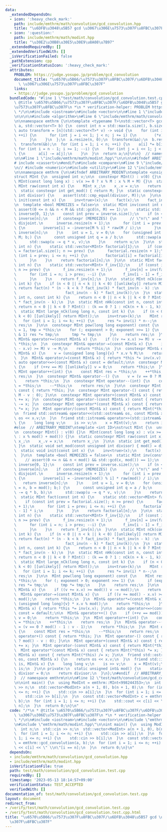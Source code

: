```yaml
---
data:
  _extendedDependsOn:
  - icon: ':heavy_check_mark:'
    path: include/emthrm/math/convolution/gcd_convolution.hpp
    title: "\u6DFB\u3048\u5B57 gcd \u3067\u306E\u7573\u307F\u8FBC\u307F"
  - icon: ':question:'
    path: include/emthrm/math/modint.hpp
    title: "\u30E2\u30B8\u30E5\u30E9\u8A08\u7B97"
  _extendedRequiredBy: []
  _extendedVerifiedWith: []
  _isVerificationFailed: false
  _pathExtension: cpp
  _verificationStatusIcon: ':heavy_check_mark:'
  attributes:
    PROBLEM: https://judge.yosupo.jp/problem/gcd_convolution
    document_title: "\u6570\u5B66/\u7573\u307F\u8FBC\u307F/\u6DFB\u3048\u5B57 gcd\
      \ \u3067\u306E\u7573\u307F\u8FBC\u307F"
    links:
    - https://judge.yosupo.jp/problem/gcd_convolution
  bundledCode: "#line 1 \"test/math/convolution/gcd_convolution.test.cpp\"\n/*\n *\
    \ @title \u6570\u5B66/\u7573\u307F\u8FBC\u307F/\u6DFB\u3048\u5B57 gcd \u3067\u306E\
    \u7573\u307F\u8FBC\u307F\n *\n * verification-helper: PROBLEM https://judge.yosupo.jp/problem/gcd_convolution\n\
    \ */\n\n#include <iostream>\n#include <vector>\n\n#line 1 \"include/emthrm/math/convolution/gcd_convolution.hpp\"\
    \n\n\n\n#include <algorithm>\n#line 6 \"include/emthrm/math/convolution/gcd_convolution.hpp\"\
    \n\nnamespace emthrm {\n\ntemplate <typename T>\nstd::vector<T> gcd_convolution(std::vector<T>\
    \ a, std::vector<T> b) {\n  const int n = std::max(a.size(), b.size());\n  const\
    \ auto transform = [n](std::vector<T>* v) -> void {\n    for (int i = 1; i < n;\
    \ ++i) {\n      for (int j = i << 1; j < n; j += i) {\n        (*v)[i] += (*v)[j];\n\
    \      }\n    }\n  };\n  a.resize(n, 0);\n  transform(&a);\n  b.resize(n, 0);\n\
    \  transform(&b);\n  for (int i = 1; i < n; ++i) {\n    a[i] *= b[i];\n  }\n \
    \ for (int i = n - 1; i >= 1; --i) {\n    for (int j = i << 1; j < n; j += i)\
    \ {\n      a[i] -= a[j];\n    }\n  }\n  return a;\n}\n\n}  // namespace emthrm\n\
    \n\n#line 1 \"include/emthrm/math/modint.hpp\"\n\n\n\n#ifndef ARBITRARY_MODINT\n\
    # include <cassert>\n#endif\n#include <compare>\n#line 9 \"include/emthrm/math/modint.hpp\"\
    \n// #include <numeric>\n#include <utility>\n#line 12 \"include/emthrm/math/modint.hpp\"\
    \n\nnamespace emthrm {\n\n#ifndef ARBITRARY_MODINT\ntemplate <unsigned int M>\n\
    struct MInt {\n  unsigned int v;\n\n  constexpr MInt() : v(0) {}\n  constexpr\
    \ MInt(const long long x) : v(x >= 0 ? x % M : x % M + M) {}\n  static constexpr\
    \ MInt raw(const int x) {\n    MInt x_;\n    x_.v = x;\n    return x_;\n  }\n\n\
    \  static constexpr int get_mod() { return M; }\n  static constexpr void set_mod(const\
    \ int divisor) {\n    assert(std::cmp_equal(divisor, M));\n  }\n\n  static void\
    \ init(const int x) {\n    inv<true>(x);\n    fact(x);\n    fact_inv(x);\n  }\n\
    \n  template <bool MEMOIZES = false>\n  static MInt inv(const int n) {\n    //\
    \ assert(0 <= n && n < M && std::gcd(n, M) == 1);\n    static std::vector<MInt>\
    \ inverse{0, 1};\n    const int prev = inverse.size();\n    if (n < prev) return\
    \ inverse[n];\n    if constexpr (MEMOIZES) {\n      // \"n!\" and \"M\" must be\
    \ disjoint.\n      inverse.resize(n + 1);\n      for (int i = prev; i <= n; ++i)\
    \ {\n        inverse[i] = -inverse[M % i] * raw(M / i);\n      }\n      return\
    \ inverse[n];\n    }\n    int u = 1, v = 0;\n    for (unsigned int a = n, b =\
    \ M; b;) {\n      const unsigned int q = a / b;\n      std::swap(a -= q * b, b);\n\
    \      std::swap(u -= q * v, v);\n    }\n    return u;\n  }\n\n  static MInt fact(const\
    \ int n) {\n    static std::vector<MInt> factorial{1};\n    if (const int prev\
    \ = factorial.size(); n >= prev) {\n      factorial.resize(n + 1);\n      for\
    \ (int i = prev; i <= n; ++i) {\n        factorial[i] = factorial[i - 1] * i;\n\
    \      }\n    }\n    return factorial[n];\n  }\n\n  static MInt fact_inv(const\
    \ int n) {\n    static std::vector<MInt> f_inv{1};\n    if (const int prev = f_inv.size();\
    \ n >= prev) {\n      f_inv.resize(n + 1);\n      f_inv[n] = inv(fact(n).v);\n\
    \      for (int i = n; i > prev; --i) {\n        f_inv[i - 1] = f_inv[i] * i;\n\
    \      }\n    }\n    return f_inv[n];\n  }\n\n  static MInt nCk(const int n, const\
    \ int k) {\n    if (n < 0 || n < k || k < 0) [[unlikely]] return MInt();\n   \
    \ return fact(n) * (n - k < k ? fact_inv(k) * fact_inv(n - k) :\n            \
    \                      fact_inv(n - k) * fact_inv(k));\n  }\n  static MInt nPk(const\
    \ int n, const int k) {\n    return n < 0 || n < k || k < 0 ? MInt() : fact(n)\
    \ * fact_inv(n - k);\n  }\n  static MInt nHk(const int n, const int k) {\n   \
    \ return n < 0 || k < 0 ? MInt() : (k == 0 ? 1 : nCk(n + k - 1, k));\n  }\n\n\
    \  static MInt large_nCk(long long n, const int k) {\n    if (n < 0 || n < k ||\
    \ k < 0) [[unlikely]] return MInt();\n    inv<true>(k);\n    MInt res = 1;\n \
    \   for (int i = 1; i <= k; ++i) {\n      res *= inv(i) * n--;\n    }\n    return\
    \ res;\n  }\n\n  constexpr MInt pow(long long exponent) const {\n    MInt res\
    \ = 1, tmp = *this;\n    for (; exponent > 0; exponent >>= 1) {\n      if (exponent\
    \ & 1) res *= tmp;\n      tmp *= tmp;\n    }\n    return res;\n  }\n\n  constexpr\
    \ MInt& operator+=(const MInt& x) {\n    if ((v += x.v) >= M) v -= M;\n    return\
    \ *this;\n  }\n  constexpr MInt& operator-=(const MInt& x) {\n    if ((v += M\
    \ - x.v) >= M) v -= M;\n    return *this;\n  }\n  constexpr MInt& operator*=(const\
    \ MInt& x) {\n    v = (unsigned long long){v} * x.v % M;\n    return *this;\n\
    \  }\n  MInt& operator/=(const MInt& x) { return *this *= inv(x.v); }\n\n  constexpr\
    \ auto operator<=>(const MInt& x) const = default;\n\n  constexpr MInt& operator++()\
    \ {\n    if (++v == M) [[unlikely]] v = 0;\n    return *this;\n  }\n  constexpr\
    \ MInt operator++(int) {\n    const MInt res = *this;\n    ++*this;\n    return\
    \ res;\n  }\n  constexpr MInt& operator--() {\n    v = (v == 0 ? M - 1 : v - 1);\n\
    \    return *this;\n  }\n  constexpr MInt operator--(int) {\n    const MInt res\
    \ = *this;\n    --*this;\n    return res;\n  }\n\n  constexpr MInt operator+()\
    \ const { return *this; }\n  constexpr MInt operator-() const { return raw(v ?\
    \ M - v : 0); }\n\n  constexpr MInt operator+(const MInt& x) const { return MInt(*this)\
    \ += x; }\n  constexpr MInt operator-(const MInt& x) const { return MInt(*this)\
    \ -= x; }\n  constexpr MInt operator*(const MInt& x) const { return MInt(*this)\
    \ *= x; }\n  MInt operator/(const MInt& x) const { return MInt(*this) /= x; }\n\
    \n  friend std::ostream& operator<<(std::ostream& os, const MInt& x) {\n    return\
    \ os << x.v;\n  }\n  friend std::istream& operator>>(std::istream& is, MInt& x)\
    \ {\n    long long v;\n    is >> v;\n    x = MInt(v);\n    return is;\n  }\n};\n\
    #else  // ARBITRARY_MODINT\ntemplate <int ID>\nstruct MInt {\n  unsigned int v;\n\
    \n  constexpr MInt() : v(0) {}\n  MInt(const long long x) : v(x >= 0 ? x % mod()\
    \ : x % mod() + mod()) {}\n  static constexpr MInt raw(const int x) {\n    MInt\
    \ x_;\n    x_.v = x;\n    return x_;\n  }\n\n  static int get_mod() { return mod();\
    \ }\n  static void set_mod(const unsigned int divisor) { mod() = divisor; }\n\n\
    \  static void init(const int x) {\n    inv<true>(x);\n    fact(x);\n    fact_inv(x);\n\
    \  }\n\n  template <bool MEMOIZES = false>\n  static MInt inv(const int n) {\n\
    \    // assert(0 <= n && n < mod() && std::gcd(x, mod()) == 1);\n    static std::vector<MInt>\
    \ inverse{0, 1};\n    const int prev = inverse.size();\n    if (n < prev) return\
    \ inverse[n];\n    if constexpr (MEMOIZES) {\n      // \"n!\" and \"M\" must be\
    \ disjoint.\n      inverse.resize(n + 1);\n      for (int i = prev; i <= n; ++i)\
    \ {\n        inverse[i] = -inverse[mod() % i] * raw(mod() / i);\n      }\n   \
    \   return inverse[n];\n    }\n    int u = 1, v = 0;\n    for (unsigned int a\
    \ = n, b = mod(); b;) {\n      const unsigned int q = a / b;\n      std::swap(a\
    \ -= q * b, b);\n      std::swap(u -= q * v, v);\n    }\n    return u;\n  }\n\n\
    \  static MInt fact(const int n) {\n    static std::vector<MInt> factorial{1};\n\
    \    if (const int prev = factorial.size(); n >= prev) {\n      factorial.resize(n\
    \ + 1);\n      for (int i = prev; i <= n; ++i) {\n        factorial[i] = factorial[i\
    \ - 1] * i;\n      }\n    }\n    return factorial[n];\n  }\n\n  static MInt fact_inv(const\
    \ int n) {\n    static std::vector<MInt> f_inv{1};\n    if (const int prev = f_inv.size();\
    \ n >= prev) {\n      f_inv.resize(n + 1);\n      f_inv[n] = inv(fact(n).v);\n\
    \      for (int i = n; i > prev; --i) {\n        f_inv[i - 1] = f_inv[i] * i;\n\
    \      }\n    }\n    return f_inv[n];\n  }\n\n  static MInt nCk(const int n, const\
    \ int k) {\n    if (n < 0 || n < k || k < 0) [[unlikely]] return MInt();\n   \
    \ return fact(n) * (n - k < k ? fact_inv(k) * fact_inv(n - k) :\n            \
    \                      fact_inv(n - k) * fact_inv(k));\n  }\n  static MInt nPk(const\
    \ int n, const int k) {\n    return n < 0 || n < k || k < 0 ? MInt() : fact(n)\
    \ * fact_inv(n - k);\n  }\n  static MInt nHk(const int n, const int k) {\n   \
    \ return n < 0 || k < 0 ? MInt() : (k == 0 ? 1 : nCk(n + k - 1, k));\n  }\n\n\
    \  static MInt large_nCk(long long n, const int k) {\n    if (n < 0 || n < k ||\
    \ k < 0) [[unlikely]] return MInt();\n    inv<true>(k);\n    MInt res = 1;\n \
    \   for (int i = 1; i <= k; ++i) {\n      res *= inv(i) * n--;\n    }\n    return\
    \ res;\n  }\n\n  MInt pow(long long exponent) const {\n    MInt res = 1, tmp =\
    \ *this;\n    for (; exponent > 0; exponent >>= 1) {\n      if (exponent & 1)\
    \ res *= tmp;\n      tmp *= tmp;\n    }\n    return res;\n  }\n\n  MInt& operator+=(const\
    \ MInt& x) {\n    if ((v += x.v) >= mod()) v -= mod();\n    return *this;\n  }\n\
    \  MInt& operator-=(const MInt& x) {\n    if ((v += mod() - x.v) >= mod()) v -=\
    \ mod();\n    return *this;\n  }\n  MInt& operator*=(const MInt& x) {\n    v =\
    \ (unsigned long long){v} * x.v % mod();\n    return *this;\n    }\n  MInt& operator/=(const\
    \ MInt& x) { return *this *= inv(x.v); }\n\n  auto operator<=>(const MInt& x)\
    \ const = default;\n\n  MInt& operator++() {\n    if (++v == mod()) [[unlikely]]\
    \ v = 0;\n    return *this;\n  }\n  MInt operator++(int) {\n    const MInt res\
    \ = *this;\n    ++*this;\n    return res;\n  }\n  MInt& operator--() {\n    v\
    \ = (v == 0 ? mod() - 1 : v - 1);\n    return *this;\n  }\n  MInt operator--(int)\
    \ {\n    const MInt res = *this;\n    --*this;\n    return res;\n  }\n\n  MInt\
    \ operator+() const { return *this; }\n  MInt operator-() const { return raw(v\
    \ ? mod() - v : 0); }\n\n  MInt operator+(const MInt& x) const { return MInt(*this)\
    \ += x; }\n  MInt operator-(const MInt& x) const { return MInt(*this) -= x; }\n\
    \  MInt operator*(const MInt& x) const { return MInt(*this) *= x; }\n  MInt operator/(const\
    \ MInt& x) const { return MInt(*this) /= x; }\n\n  friend std::ostream& operator<<(std::ostream&\
    \ os, const MInt& x) {\n    return os << x.v;\n  }\n  friend std::istream& operator>>(std::istream&\
    \ is, MInt& x) {\n    long long v;\n    is >> v;\n    x = MInt(v);\n    return\
    \ is;\n  }\n\n private:\n  static unsigned int& mod() {\n    static unsigned int\
    \ divisor = 0;\n    return divisor;\n  }\n};\n#endif  // ARBITRARY_MODINT\n\n\
    }  // namespace emthrm\n\n\n#line 12 \"test/math/convolution/gcd_convolution.test.cpp\"\
    \n\nint main() {\n  using ModInt = emthrm::MInt<998244353>;\n  int n;\n  std::cin\
    \ >> n;\n  std::vector<ModInt> a(n + 1, 0), b(n + 1, 0);\n  for (int i = 1; i\
    \ <= n; ++i) {\n    std::cin >> a[i];\n  }\n  for (int i = 1; i <= n; ++i) {\n\
    \    std::cin >> b[i];\n  }\n  const std::vector<ModInt> c = emthrm::gcd_convolution(a,\
    \ b);\n  for (int i = 1; i <= n; ++i) {\n    std::cout << c[i] << \" \\n\"[i ==\
    \ n];\n  }\n  return 0;\n}\n"
  code: "/*\n * @title \u6570\u5B66/\u7573\u307F\u8FBC\u307F/\u6DFB\u3048\u5B57 gcd\
    \ \u3067\u306E\u7573\u307F\u8FBC\u307F\n *\n * verification-helper: PROBLEM https://judge.yosupo.jp/problem/gcd_convolution\n\
    \ */\n\n#include <iostream>\n#include <vector>\n\n#include \"emthrm/math/convolution/gcd_convolution.hpp\"\
    \n#include \"emthrm/math/modint.hpp\"\n\nint main() {\n  using ModInt = emthrm::MInt<998244353>;\n\
    \  int n;\n  std::cin >> n;\n  std::vector<ModInt> a(n + 1, 0), b(n + 1, 0);\n\
    \  for (int i = 1; i <= n; ++i) {\n    std::cin >> a[i];\n  }\n  for (int i =\
    \ 1; i <= n; ++i) {\n    std::cin >> b[i];\n  }\n  const std::vector<ModInt> c\
    \ = emthrm::gcd_convolution(a, b);\n  for (int i = 1; i <= n; ++i) {\n    std::cout\
    \ << c[i] << \" \\n\"[i == n];\n  }\n  return 0;\n}\n"
  dependsOn:
  - include/emthrm/math/convolution/gcd_convolution.hpp
  - include/emthrm/math/modint.hpp
  isVerificationFile: true
  path: test/math/convolution/gcd_convolution.test.cpp
  requiredBy: []
  timestamp: '2023-05-13 18:14:57+09:00'
  verificationStatus: TEST_ACCEPTED
  verifiedWith: []
documentation_of: test/math/convolution/gcd_convolution.test.cpp
layout: document
redirect_from:
- /verify/test/math/convolution/gcd_convolution.test.cpp
- /verify/test/math/convolution/gcd_convolution.test.cpp.html
title: "\u6570\u5B66/\u7573\u307F\u8FBC\u307F/\u6DFB\u3048\u5B57 gcd \u3067\u306E\u7573\
  \u307F\u8FBC\u307F"
---
```

